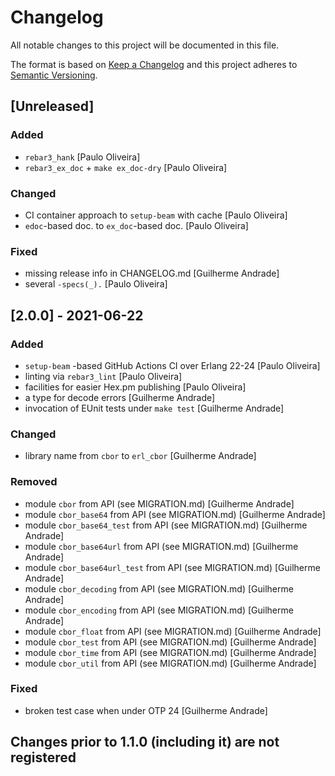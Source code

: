 # Changelog

All notable changes to this project will be documented in this file.

The format is based on [Keep a Changelog](https://keepachangelog.com/en/1.0.0/)
and this project adheres to [Semantic Versioning](https://semver.org/spec/v2.0.0.html).

## [Unreleased]

### Added

- `rebar3_hank` [Paulo Oliveira]
- `rebar3_ex_doc` + `make ex_doc-dry` [Paulo Oliveira]

### Changed

- CI container approach to `setup-beam` with cache [Paulo Oliveira]
- `edoc`-based doc. to `ex_doc`-based doc. [Paulo Oliveira]

### Fixed

- missing release info in CHANGELOG.md [Guilherme Andrade]
- several `-specs(_).` [Paulo Oliveira]

## [2.0.0] - 2021-06-22

### Added

- `setup-beam` -based GitHub Actions CI over Erlang 22-24 [Paulo Oliveira]
- linting via `rebar3_lint` [Paulo Oliveira]
- facilities for easier Hex.pm publishing [Paulo Oliveira]
- a type for decode errors [Guilherme Andrade]
- invocation of EUnit tests under `make test` [Guilherme Andrade]

### Changed

- library name from `cbor` to `erl_cbor` [Guilherme Andrade]

### Removed

- module `cbor` from API (see MIGRATION.md) [Guilherme Andrade]
- module `cbor_base64` from API (see MIGRATION.md) [Guilherme Andrade]
- module `cbor_base64_test` from API (see MIGRATION.md) [Guilherme Andrade]
- module `cbor_base64url` from API (see MIGRATION.md) [Guilherme Andrade]
- module `cbor_base64url_test` from API (see MIGRATION.md) [Guilherme Andrade]
- module `cbor_decoding` from API (see MIGRATION.md) [Guilherme Andrade]
- module `cbor_encoding` from API (see MIGRATION.md) [Guilherme Andrade]
- module `cbor_float` from API (see MIGRATION.md) [Guilherme Andrade]
- module `cbor_test` from API (see MIGRATION.md) [Guilherme Andrade]
- module `cbor_time` from API (see MIGRATION.md) [Guilherme Andrade]
- module `cbor_util` from API (see MIGRATION.md) [Guilherme Andrade]

### Fixed

- broken test case when under OTP 24 [Guilherme Andrade]

## Changes prior to 1.1.0 (including it) are not registered
